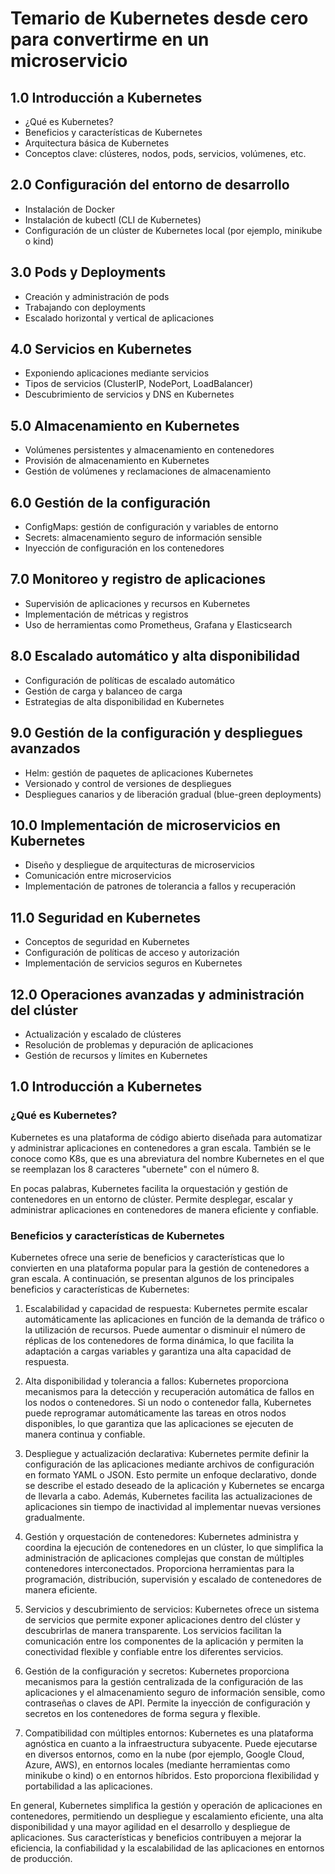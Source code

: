 # Temario de Kubernetes desde cero para convertirme en un microservicio

## 1.0 Introducción a Kubernetes
- ¿Qué es Kubernetes?
- Beneficios y características de Kubernetes
- Arquitectura básica de Kubernetes
- Conceptos clave: clústeres, nodos, pods, servicios, volúmenes, etc.

## 2.0 Configuración del entorno de desarrollo
- Instalación de Docker
- Instalación de kubectl (CLI de Kubernetes)
- Configuración de un clúster de Kubernetes local (por ejemplo, minikube o kind)

## 3.0 Pods y Deployments
- Creación y administración de pods
- Trabajando con deployments
- Escalado horizontal y vertical de aplicaciones

## 4.0 Servicios en Kubernetes
- Exponiendo aplicaciones mediante servicios
- Tipos de servicios (ClusterIP, NodePort, LoadBalancer)
- Descubrimiento de servicios y DNS en Kubernetes

## 5.0 Almacenamiento en Kubernetes
- Volúmenes persistentes y almacenamiento en contenedores
- Provisión de almacenamiento en Kubernetes
- Gestión de volúmenes y reclamaciones de almacenamiento

## 6.0 Gestión de la configuración
- ConfigMaps: gestión de configuración y variables de entorno
- Secrets: almacenamiento seguro de información sensible
- Inyección de configuración en los contenedores

## 7.0 Monitoreo y registro de aplicaciones
- Supervisión de aplicaciones y recursos en Kubernetes
- Implementación de métricas y registros
- Uso de herramientas como Prometheus, Grafana y Elasticsearch

## 8.0 Escalado automático y alta disponibilidad
- Configuración de políticas de escalado automático
- Gestión de carga y balanceo de carga
- Estrategias de alta disponibilidad en Kubernetes

## 9.0 Gestión de la configuración y despliegues avanzados
- Helm: gestión de paquetes de aplicaciones Kubernetes
- Versionado y control de versiones de despliegues
- Despliegues canarios y de liberación gradual (blue-green deployments)

## 10.0 Implementación de microservicios en Kubernetes
- Diseño y despliegue de arquitecturas de microservicios
- Comunicación entre microservicios
- Implementación de patrones de tolerancia a fallos y recuperación

## 11.0 Seguridad en Kubernetes
- Conceptos de seguridad en Kubernetes
- Configuración de políticas de acceso y autorización
- Implementación de servicios seguros en Kubernetes

## 12.0 Operaciones avanzadas y administración del clúster
- Actualización y escalado de clústeres
- Resolución de problemas y depuración de aplicaciones
- Gestión de recursos y límites en Kubernetes








## 1.0 Introducción a Kubernetes    


### ¿Qué es Kubernetes? 

Kubernetes es una plataforma de código abierto diseñada para automatizar y administrar aplicaciones en contenedores a gran escala. También se le conoce como K8s, que es una abreviatura del nombre Kubernetes en el que se reemplazan los 8 caracteres "ubernete" con el número 8.

En pocas palabras, Kubernetes facilita la orquestación y gestión de contenedores en un entorno de clúster. Permite desplegar, escalar y administrar aplicaciones en contenedores de manera eficiente y confiable.


### Beneficios y características de Kubernetes


Kubernetes ofrece una serie de beneficios y características que lo convierten en una plataforma popular para la gestión de contenedores a gran escala. A continuación, se presentan algunos de los principales beneficios y características de Kubernetes:

1. Escalabilidad y capacidad de respuesta: Kubernetes permite escalar automáticamente las aplicaciones en función de la demanda de tráfico o la utilización de recursos. Puede aumentar o disminuir el número de réplicas de los contenedores de forma dinámica, lo que facilita la adaptación a cargas variables y garantiza una alta capacidad de respuesta.

2. Alta disponibilidad y tolerancia a fallos: Kubernetes proporciona mecanismos para la detección y recuperación automática de fallos en los nodos o contenedores. Si un nodo o contenedor falla, Kubernetes puede reprogramar automáticamente las tareas en otros nodos disponibles, lo que garantiza que las aplicaciones se ejecuten de manera continua y confiable.

3. Despliegue y actualización declarativa: Kubernetes permite definir la configuración de las aplicaciones mediante archivos de configuración en formato YAML o JSON. Esto permite un enfoque declarativo, donde se describe el estado deseado de la aplicación y Kubernetes se encarga de llevarla a cabo. Además, Kubernetes facilita las actualizaciones de aplicaciones sin tiempo de inactividad al implementar nuevas versiones gradualmente.

4. Gestión y orquestación de contenedores: Kubernetes administra y coordina la ejecución de contenedores en un clúster, lo que simplifica la administración de aplicaciones complejas que constan de múltiples contenedores interconectados. Proporciona herramientas para la programación, distribución, supervisión y escalado de contenedores de manera eficiente.

5. Servicios y descubrimiento de servicios: Kubernetes ofrece un sistema de servicios que permite exponer aplicaciones dentro del clúster y descubrirlas de manera transparente. Los servicios facilitan la comunicación entre los componentes de la aplicación y permiten la conectividad flexible y confiable entre los diferentes servicios.

6. Gestión de la configuración y secretos: Kubernetes proporciona mecanismos para la gestión centralizada de la configuración de las aplicaciones y el almacenamiento seguro de información sensible, como contraseñas o claves de API. Permite la inyección de configuración y secretos en los contenedores de forma segura y flexible.

7. Compatibilidad con múltiples entornos: Kubernetes es una plataforma agnóstica en cuanto a la infraestructura subyacente. Puede ejecutarse en diversos entornos, como en la nube (por ejemplo, Google Cloud, Azure, AWS), en entornos locales (mediante herramientas como minikube o kind) o en entornos híbridos. Esto proporciona flexibilidad y portabilidad a las aplicaciones.

En general, Kubernetes simplifica la gestión y operación de aplicaciones en contenedores, permitiendo un despliegue y escalamiento eficiente, una alta disponibilidad y una mayor agilidad en el desarrollo y despliegue de aplicaciones. Sus características y beneficios contribuyen a mejorar la eficiencia, la confiabilidad y la escalabilidad de las aplicaciones en entornos de producción.